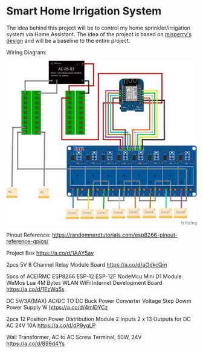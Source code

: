 # Smart Home Irrigation System

The idea behind this project will be to control my home sprinkler/irrigation system
via Home Assistant. The idea of the project is based on [misperry's design](https://www.youtube.com/watch?v=eUsA-8u-E3o) and
will be a baseline to the entire project.


Wiring Diagram:

![wiring diagram](/diagrams/wiring-diagram.png)


Pinout Reference:
https://randomnerdtutorials.com/esp8266-pinout-reference-gpios/


Project Box
https://a.co/d/1AAY5av


2pcs 5V 8 Channel Relay Module Board 
https://a.co/d/aOdkcQm


5pcs of ACEIRMC ESP8266 ESP-12 ESP-12F NodeMcu Mini D1 Module WeMos Lua 4M Bytes WLAN WiFi Internet Development Board  
https://a.co/d/1EzWq5s

DC 5V/3A(MAX) AC/DC TO DC Buck Power Converter Voltage Step Dowm Power Supply W
https://a.co/d/4mlDYCz

2pcs 12 Position Power Distribution Module 2 Inputs 2 x 13 Outputs for DC AC 24V 10A 
https://a.co/d/dP9yqLP

Wall Transformer, AC to AC Screw Terminal, 50W, 24V
https://a.co/d/899d4Ys
